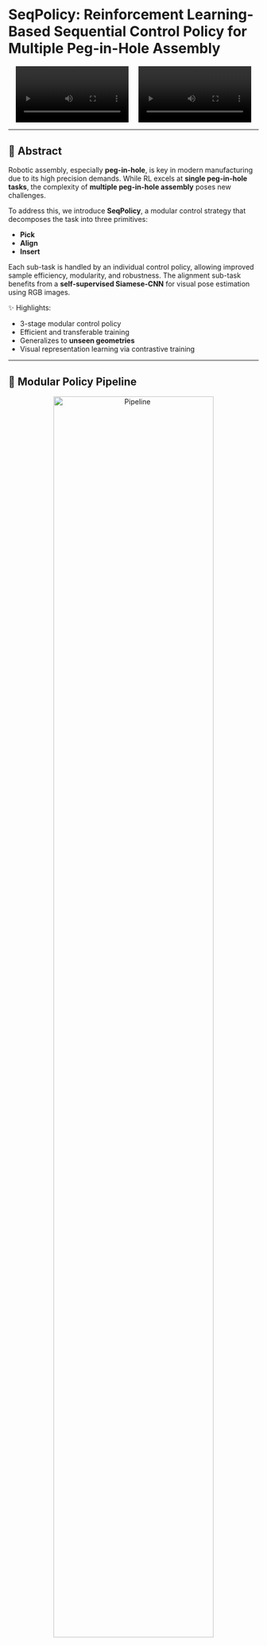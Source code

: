 # SeqPolicy: Reinforcement Learning-Based Sequential Control Policy for Multiple Peg-in-Hole Assembly

<div style="display: flex; justify-content: center; gap: 20px;">
  <video width="45%" controls>
    <source src="https://github.com/user-attachments/assets/d982fea1-155d-4a06-9eeb-02cdd2131ed4" type="video/webm">
    Your browser does not support the video tag.
  </video>
  <video width="45%" controls>
    <source src="https://github.com/user-attachments/assets/f93f0088-5ba8-422f-a071-dc2b1a6f1c36" type="video/webm">
    Your browser does not support the video tag.
  </video>
</div>

---

## 📄 Abstract

Robotic assembly, especially **peg-in-hole**, is key in modern manufacturing due to its high precision demands. While RL excels at **single peg-in-hole tasks**, the complexity of **multiple peg-in-hole assembly** poses new challenges.

To address this, we introduce **SeqPolicy**, a modular control strategy that decomposes the task into three primitives:
- **Pick**
- **Align**
- **Insert**

Each sub-task is handled by an individual control policy, allowing improved sample efficiency, modularity, and robustness. The alignment sub-task benefits from a **self-supervised Siamese-CNN** for visual pose estimation using RGB images.

✨ Highlights:
- 3-stage modular control policy
- Efficient and transferable training
- Generalizes to **unseen geometries**
- Visual representation learning via contrastive training

---

## 🧩 Modular Policy Pipeline

<p align="center">
  <img src="https://github.com/user-attachments/assets/df53e719-d8f2-4f4d-bc34-9c3156f9db44" width="80%" alt="Pipeline">
</p>

---

## ⚙️ Simulation Environment Variables

| Variable               | Range             |
|------------------------|------------------|
| Grasp state            | Uncertain         |
| Object position offset | ±0.18 m           |
| Object rotation offset | ±0.22 rad         |
| Gravity variation      | ±0.02 m/s²        |
| Object mass            | 0.2 – 0.3 kg      |
| Joint stiffness        | ±0.1              |
| Joint damping          | ±0.1              |

---

## 📈 Policy Training Performance

<p align="center">
  <img src="https://github.com/user-attachments/assets/879ef321-a9a4-4303-8509-22558f61101e" width="80%" alt="Policy Learning Curve">
</p>

---

## 🔬 Ablation Study: Impact of Observations

| Observations Used                                           | Success Rate |
|-------------------------------------------------------------|--------------|
| Peg pose, EEF pose, hole pose, hand force                   | 0.912        |
| Peg pose, hole position                                     | 0.898        |
| Joint angle, hole position, hand force                      | 0.882        |
| EEF pose, hole position                                     | 0.497        |
| Joint angle, hole position                                  | 0.514        |
| Joint angle, hand force                                     | 0.012        |

---

## 🧪 Generalization to Unseen Geometries

<p align="center">
  <img src="https://github.com/user-attachments/assets/d128fd65-153d-4593-ac69-0566b851627b" width="80%" alt="Generalization Test">
</p>

| Geometry   | Success Rate |
|------------|--------------|
| Square     | 0.868        |
| Triangle   | 0.787        |
| Ellipse    | 0.901        |

---

## 📚 Citation

```bibtex
@article{Liu2024, 
  author  = {Xinyu Liu and Chao Zeng and Chenguang Yang and Jianwei Zhang},






# SeqPolicy: Reinforcement Learning-Based Sequential Control Policy for Multiple Peg-in-Hole Assembly

[Pick.webm](https://github.com/user-attachments/assets/d982fea1-155d-4a06-9eeb-02cdd2131ed4)

[align_insert.webm](https://github.com/user-attachments/assets/f93f0088-5ba8-422f-a071-dc2b1a6f1c36)

## Abstract
Robotic assembly is widely utilized in large-scale manufacturing due to its high production efficiency, and the peg-in-hole assembly is a typical operation. While single peg-in-hole tasks have achieved great performance through reinforcement learning (RL) methods, multiple peg-in-hole assembly remains challenging due to complex geometry and physical constraints. To address this, we introduce a control policy workflow for multiple peg-in-hole assembly, dividing the task into three primitive sub-tasks: picking, alignment, and insertion to modularize the long-term task and improve sample efficiency. Sequential control policy (SeqPolicy), containing three control policies, is used to implement all the sub-tasks step-by-step. This approach introduces human knowledge to manage intermediate states, such as lifting height and aligning direction, thereby enabling flexible deployment across various scenarios. SeqPolicy demonstrated higher training efficiency with faster convergence and a higher success rate compared to the single control policy. Its adaptability is confirmed through generalization experiments involving objects with varying geometries. Recognizing the importance of object pose for control policies, a low-cost and adaptable method using visual representation containing objects’ pose information from RGB images is proposed to estimate objects’ pose in robot base frame directly in working scenarios. The representation is extracted by a Siamese-CNN network trained with self-supervised contrastive learning. Utilizing it, the alignment sub-task is successfully executed. These experiments validate the solution’s reusability and adaptability in multiple peg-in-hole scenarios.

## Pipeline

![pipeline](https://github.com/user-attachments/assets/df53e719-d8f2-4f4d-bc34-9c3156f9db44)

## Training Configuration
\begin{tabhere}
\centering
\caption{\centering Simulation Environment Variables}
\setlength{\tabcolsep}{6.6mm}%{6.6mm}{% Change this value to adjust the width of the table.
\begin{tabular}{cc}
    \toprule% Tables with three horizontal lines are recommended.
    Variables & Range \\ %& Direction\\
    \midrule
    grasp state    & uncertain \\   %  & along peg's side\\
    object initial position  & $\pm{0.18 m}$ \\
    object initial rotation  & $\pm{0.22 radian}$\\
    gravitational acceleration   & $\pm{0.02 m/s^2} $\\
    mass   &    $0.2-0.3$\\
joint stiffness  & $\pm{0.1}$  \\
    joint damping  & $\pm{0.1}$  \\
    \bottomrule
\end{tabular}
\label{tab: Simulation Environment Variables}%
\end{tabhere}%

## Policy Learning
The policy learning is efficient with quick and reproducable convergence.

![policy_learning](https://github.com/user-attachments/assets/879ef321-a9a4-4303-8509-22558f61101e)

## Ablation experiment on different observations
\begin{tabhere}
    \centering
    \caption{\centering Ablation Experiment Result}
    \setlength{\tabcolsep}{3.3mm}%{6.6mm}{% Change this value to adjust the width of the table.
    \begin{tabular}{cc}
        \toprule% Tables with three horizontal lines are recommended.
        Observation & Sucess Rate \\ %& Direction\\
        \midrule
        peg pose, eef pose, hole pose, hand force & 0.912 \\
        peg pose, hole position & 0.898 \\
        joint angle, hole position, hand force & 0.882 \\
        eef pose, hole position & 0.497 \\
        joint angle, hole position & 0.514 \\
        joint angle, hand force & 0.012 \\
        \bottomrule
    \end{tabular}%
    \label{tab: ablation experiment}%
    \end{tabhere}

## Gernalization test on unseen geometry
![generalization_test](https://github.com/user-attachments/assets/d128fd65-153d-4593-ac69-0566b851627b)

\begin{tabhere}
        \centering
        \caption{\centering Success Rate of Generalization Test}
        \setlength{\tabcolsep}{6.6mm}%{6.6mm}{% Change this value to adjust the width of the table.
        \begin{tabular}{cc}
            \toprule% Tables with three horizontal lines are recommended.
            Geometry & Success Rate \\ %& Direction\\
            \midrule
            Square    & 0.868\\   %  & along peg's side\\
            Triangle  & 0.787\\
            ellipse   & 0.901\\
            \bottomrule
        \end{tabular}%

## BibTeX
<pre> 
@article{Liu2024, 
author = {Xinyu Liu and Chao Zeng and Chenguang Yang and Jianwei Zhang},
title = {Reinforcement Learning-Based Sequential Control Policy for Multiple Peg-in-Hole Assembly},
year = {2024},
journal = {CAAI Artificial Intelligence Research},
volume = {3},
pages = {9150043},
keywords = {deep reinforcement learning, multiple peg-in-hole assembly, self-supervised contrastive learning},
url = {https://www.sciopen.com/article/10.26599/AIR.2024.9150043},
doi = {10.26599/AIR.2024.9150043},
}
</pre>




